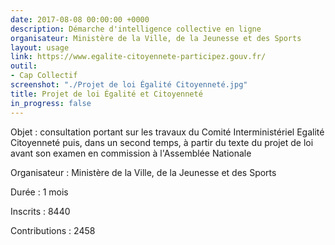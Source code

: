 ```yaml
---
date: 2017-08-08 00:00:00 +0000
description: Démarche d'intelligence collective en ligne
organisateur: Ministère de la Ville, de la Jeunesse et des Sports
layout: usage
link: https://www.egalite-citoyennete-participez.gouv.fr/
outil:
- Cap Collectif
screenshot: "./Projet de loi Égalité Citoyenneté.jpg"
title: Projet de loi Égalité et Citoyenneté
in_progress: false
---
```



Objet : consultation portant sur les travaux du Comité Interministériel Egalité Citoyenneté puis, dans un second temps, à partir du texte du projet de loi avant son examen en commission à l'Assemblée Nationale

Organisateur : Ministère de la Ville, de la Jeunesse et des Sports

Durée : 1 mois

Inscrits : 8440

Contributions : 2458